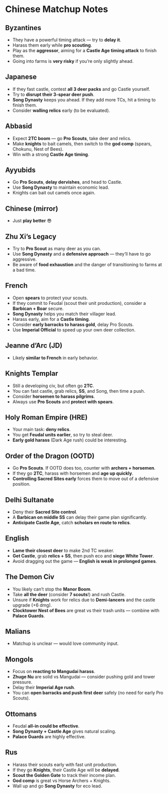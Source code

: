 # Chinese Matchup Notes

## Byzantines
- They have a powerful timing attack — try to **delay it**.
- Harass them early while **pro scouting**.
- Play as the **aggressor**, aiming for a **Castle Age timing attack** to finish them.
- Going into farms is **very risky** if you’re only slightly ahead.

## Japanese
- If they fast castle, contest **all 3 deer packs** and go Castle yourself.
- Try to **disrupt their 3-spear deer push**.
- **Song Dynasty** keeps you ahead. If they add more TCs, hit a timing to finish them.
- Consider **walling relics** early (to be evaluated).

## Abbasid
- Expect **2TC boom** — go **Pro Scouts**, take deer and relics.
- Make **knights** to bait camels, then switch to the **god comp** (spears, Chokunu, Nest of Bees).
- Win with a strong **Castle Age timing**.

## Ayyubids
- Go **Pro Scouts**, **delay dervishes**, and head to Castle.
- Use **Song Dynasty** to maintain economic lead.
- Knights can bait out camels once again.

## Chinese (mirror)
- Just **play better** 😎

## Zhu Xi’s Legacy
- Try to **Pro Scout** as many deer as you can.
- Use **Song Dynasty** and a **defensive approach** — they’ll have to go aggressive.
- Be aware of **food exhaustion** and the danger of transitioning to farms at a bad time.

## French
- Open **spears** to protect your scouts.
- If they commit to Feudal (scout their unit production), consider a **Barbican + Boar** secure.
- **Song Dynasty** helps you match their villager lead.
- Harass early, aim for a **Castle timing**.
- Consider **early barracks to harass gold**, delay Pro Scouts.
- Use **Imperial Official** to speed up your own deer collection.

## Jeanne d’Arc (JD)
- Likely **similar to French** in early behavior.

## Knights Templar
- Still a developing civ, but often go **2TC**.
- You can fast castle, grab relics, **SS**, and Song, then time a push.
- Consider **horsemen to harass pilgrims**.
- Always use **Pro Scouts** and **protect with spears**.

## Holy Roman Empire (HRE)
- Your main task: **deny relics**.
- You get **Feudal units earlier**, so try to steal deer.
- **Early gold harass** (Dark Age rush) could be interesting.

## Order of the Dragon (OOTD)
- Go **Pro Scouts**. If OOTD does too, counter with **archers + horsemen**.
- If they go **2TC**, harass with horsemen and **age up quickly**.
- **Controlling Sacred Sites early** forces them to move out of a defensive position.

## Delhi Sultanate
- Deny their **Sacred Site control**.
- A **Barbican on middle SS** can delay their game plan significantly.
- **Anticipate Castle Age**, catch **scholars en route to relics**.

## English
- **Lame their closest deer** to make 2nd TC weaker.
- **Get Castle**, grab **relics + SS**, then push eco and **siege White Tower**.
- Avoid dragging out the game — **English is weak in prolonged games**.

## The Demon Civ
- You likely can’t stop the **Manor Boom**.
- Take **all the deer** (consider **7 scouts**!) and rush Castle.
- Unsure if **Knights** work for relics due to **Demi-lancers** and the castle upgrade (+6 dmg).
- **Clocktower Nest of Bees** are great vs their trash units — combine with **Palace Guards**.

## Malians
- Matchup is unclear — would love community input.

## Mongols
- Focus on **reacting to Mangudai harass**.
- **Zhuge Nu** are solid vs Mangudai — consider pushing gold and tower pressure.
- Delay their **Imperial Age rush**.
- You can **open barracks and push first deer** safely (no need for early Pro Scouts).

## Ottomans
- Feudal **all-in could be effective**.
- **Song Dynasty + Castle Age** gives natural scaling.
- **Palace Guards** are highly effective.

## Rus
- Harass their scouts early with fast unit production.
- If they go **Knights**, their Castle Age will be **delayed**.
- **Scout the Golden Gate** to track their income plan.
- **God comp** is great vs Horse Archers + Knights.
- Wall up and go **Song Dynasty** for eco lead.

